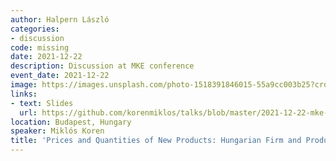 ```yaml
---
author: Halpern László
categories:
- discussion
code: missing
date: 2021-12-22
description: Discussion at MKE conference
event_date: 2021-12-22
image: https://images.unsplash.com/photo-1518391846015-55a9cc003b25?crop=entropy&cs=tinysrgb&fit=max&fm=jpg&ixid=M3w2ODAxOTV8MHwxfHJhbmRvbXx8fHx8fHx8fDE3MzI2NDM2MjB8&ixlib=rb-4.0.3&q=80&w=1080
links:
- text: Slides
  url: https://github.com/korenmiklos/talks/blob/master/2021-12-22-mke-halpern/README.pdf
location: Budapest, Hungary
speaker: Miklós Koren
title: 'Prices and Quantities of New Products: Hungarian Firm and Product Level Data'
---
```

